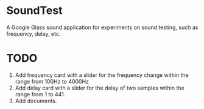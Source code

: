 # SoundTest
A Google Glass sound application for experiments on sound testing, such as frequency, delay, etc.  

# TODO
1. Add frequency card with a slider for the frequency change within the range from 100Hz to 4000Hz
2. Add delay card with a slider for the delay of two samples within the range from 1 to 441. 
3. Add documents. 
